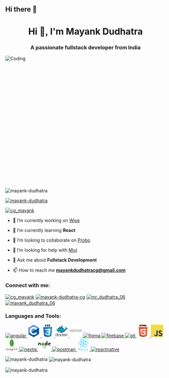 ## Hi there 👋
<h1 align="center">Hi 👋, I'm Mayank Dudhatra</h1>
<h3 align="center">A passionate fullstack developer from India</h3>

<img align="center" alt="Coding" src="https://camo.githubusercontent.com/7cab7453b50c32be4c3605a42cb5e509644666999796555e759d06a9facf6b4a/68747470733a2f2f63646e2e6472696262626c652e636f6d2f75736572732f323133313939332f73637265656e73686f74732f343934383733362f74686f75676874776f726b732d6769665f6472696262626c652e676966" height = 400; width= 300;   style="max-width: 100;  margin-left: 40; display: inline-block;" >



<p align="left"> <img src="https://komarev.com/ghpvc/?username=mayank-dudhatra&label=Profile%20views&color=0e75b6&style=flat" alt="mayank-dudhatra" /> </p>

<p align="left"> <a href="https://github.com/ryo-ma/github-profile-trophy"><img src="https://github-profile-trophy.vercel.app/?username=mayank-dudhatra" alt="mayank-dudhatra" /></a> </p>

<p align="left"> <a href="https://twitter.com/cg_mayank" target="blank"><img src="https://img.shields.io/twitter/follow/cg_mayank?logo=twitter&style=for-the-badge" alt="cg_mayank" /></a> </p>

- 🔭 I’m currently working on [Wise](https://wise.com/)

- 🌱 I’m currently learning **React**

- 👯 I’m looking to collaborate on [Probo](https://probo.in/)

- 🤝 I’m looking for help with [Mivi](https://www.mivi.in/)

- 💬 Ask me about **Fullstack Development**

- 📫 How to reach me **mayankdudhatracg@gmail.com**

<h3 align="left">Connect with me:</h3>
<p align="left">
<a href="https://twitter.com/cg_mayank" target="blank"><img align="center" src="https://raw.githubusercontent.com/rahuldkjain/github-profile-readme-generator/master/src/images/icons/Social/twitter.svg" alt="cg_mayank" height="30" width="40" /></a>
<a href="https://linkedin.com/in/mayank-dudhatra-cg" target="blank"><img align="center" src="https://raw.githubusercontent.com/rahuldkjain/github-profile-readme-generator/master/src/images/icons/Social/linked-in-alt.svg" alt="mayank-dudhatra-cg" height="30" width="40" /></a>
<a href="https://instagram.com/mr_dudhatra_06" target="blank"><img align="center" src="https://raw.githubusercontent.com/rahuldkjain/github-profile-readme-generator/master/src/images/icons/Social/instagram.svg" alt="mr_dudhatra_06" height="30" width="40" /></a>
<a href="https://www.leetcode.com/mayank_dudhatra_06" target="blank"><img align="center" src="https://raw.githubusercontent.com/rahuldkjain/github-profile-readme-generator/master/src/images/icons/Social/leet-code.svg" alt="mayank_dudhatra_06" height="30" width="40" /></a>
</p>

<h3 align="left">Languages and Tools:</h3>
<p align="left"> <a href="https://angular.io" target="_blank" rel="noreferrer"> <img src="https://angular.io/assets/images/logos/angular/angular.svg" alt="angular" width="40" height="40"/> </a> <a href="https://www.cprogramming.com/" target="_blank" rel="noreferrer"> <img src="https://raw.githubusercontent.com/devicons/devicon/master/icons/c/c-original.svg" alt="c" width="40" height="40"/> </a> <a href="https://www.w3schools.com/css/" target="_blank" rel="noreferrer"> <img src="https://raw.githubusercontent.com/devicons/devicon/master/icons/css3/css3-original-wordmark.svg" alt="css3" width="40" height="40"/> </a> <a href="https://www.docker.com/" target="_blank" rel="noreferrer"> <img src="https://raw.githubusercontent.com/devicons/devicon/master/icons/docker/docker-original-wordmark.svg" alt="docker" width="40" height="40"/> </a> <a href="https://expressjs.com" target="_blank" rel="noreferrer"> <img src="https://raw.githubusercontent.com/devicons/devicon/master/icons/express/express-original-wordmark.svg" alt="express" width="40" height="40"/> </a> <a href="https://www.figma.com/" target="_blank" rel="noreferrer"> <img src="https://www.vectorlogo.zone/logos/figma/figma-icon.svg" alt="figma" width="40" height="40"/> </a> <a href="https://firebase.google.com/" target="_blank" rel="noreferrer"> <img src="https://www.vectorlogo.zone/logos/firebase/firebase-icon.svg" alt="firebase" width="40" height="40"/> </a> <a href="https://git-scm.com/" target="_blank" rel="noreferrer"> <img src="https://www.vectorlogo.zone/logos/git-scm/git-scm-icon.svg" alt="git" width="40" height="40"/> </a> <a href="https://www.w3.org/html/" target="_blank" rel="noreferrer"> <img src="https://raw.githubusercontent.com/devicons/devicon/master/icons/html5/html5-original-wordmark.svg" alt="html5" width="40" height="40"/> </a> <a href="https://developer.mozilla.org/en-US/docs/Web/JavaScript" target="_blank" rel="noreferrer"> <img src="https://raw.githubusercontent.com/devicons/devicon/master/icons/javascript/javascript-original.svg" alt="javascript" width="40" height="40"/> </a> <a href="https://www.mongodb.com/" target="_blank" rel="noreferrer"> <img src="https://raw.githubusercontent.com/devicons/devicon/master/icons/mongodb/mongodb-original-wordmark.svg" alt="mongodb" width="40" height="40"/> </a> <a href="https://nextjs.org/" target="_blank" rel="noreferrer"> <img src="https://cdn.worldvectorlogo.com/logos/nextjs-2.svg" alt="nextjs" width="40" height="40"/> </a> <a href="https://nodejs.org" target="_blank" rel="noreferrer"> <img src="https://raw.githubusercontent.com/devicons/devicon/master/icons/nodejs/nodejs-original-wordmark.svg" alt="nodejs" width="40" height="40"/> </a> <a href="https://postman.com" target="_blank" rel="noreferrer"> <img src="https://www.vectorlogo.zone/logos/getpostman/getpostman-icon.svg" alt="postman" width="40" height="40"/> </a> <a href="https://reactjs.org/" target="_blank" rel="noreferrer"> <img src="https://raw.githubusercontent.com/devicons/devicon/master/icons/react/react-original-wordmark.svg" alt="react" width="40" height="40"/> </a> <a href="https://reactnative.dev/" target="_blank" rel="noreferrer"> <img src="https://reactnative.dev/img/header_logo.svg" alt="reactnative" width="40" height="40"/> </a> </p>

<p><img align="left" src="https://github-readme-stats.vercel.app/api/top-langs?username=mayank-dudhatra&show_icons=true&locale=en&layout=compact" alt="mayank-dudhatra" /></p>

<p>&nbsp;<img align="center" src="https://github-readme-stats.vercel.app/api?username=mayank-dudhatra&show_icons=true&locale=en" alt="mayank-dudhatra" /></p>

<p><img align="center" src="https://github-readme-streak-stats.herokuapp.com/?user=mayank-dudhatra&" alt="mayank-dudhatra" /></p>



<!--
**mayank-dudhatra/Mayank-Dudhatra** is a ✨ _special_ ✨ repository because its `README.md` (this file) appears on your GitHub profile.

Here are some ideas to get you started:

- 🔭 I’m currently working on ...
- 🌱 I’m currently learning ...
- 👯 I’m looking to collaborate on ...
- 🤔 I’m looking for help with ...
- 💬 Ask me about ...
- 📫 How to reach me: ...
- 😄 Pronouns: ...
- ⚡ Fun fact: ...
-->
